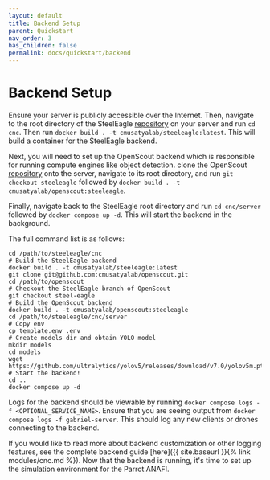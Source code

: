 ```yaml
---
layout: default
title: Backend Setup
parent: Quickstart
nav_order: 3
has_children: false
permalink: docs/quickstart/backend
---
```

# Backend Setup
Ensure your server is publicly accessible over the Internet. Then, navigate to the root directory of the SteelEagle [repository](https://github.com/cmusatyalab/steeleagle/tree/main) on your server and run `cd cnc`. Then run `docker build . -t cmusatyalab/steeleagle:latest`. This will build a container for the SteelEagle backend.

Next, you will need to set up the OpenScout backend which is responsible for running compute engines like object detection. clone the OpenScout [repository](https://github.com/cmusatyalab/openscout) onto the server, navigate to its root directory, and run `git checkout steeleagle` followed by `docker build . -t cmusatyalab/openscout:steeleagle`.

Finally, navigate back to the SteelEagle root directory and run `cd cnc/server` followed by `docker compose up -d`. This will start the backend in the background.

The full command list is as follows:
```
cd /path/to/steeleagle/cnc
# Build the SteelEagle backend
docker build . -t cmusatyalab/steeleagle:latest
git clone git@github.com:cmusatyalab/openscout.git
cd /path/to/openscout
# Checkout the SteelEagle branch of OpenScout
git checkout steel-eagle
# Build the OpenScout backend
docker build . -t cmusatyalab/openscout:steeleagle
cd /path/to/steeleagle/cnc/server
# Copy env
cp template.env .env
# Create models dir and obtain YOLO model
mkdir models
cd models
wget https://github.com/ultralytics/yolov5/releases/download/v7.0/yolov5m.pt
# Start the backend!
cd ..
docker compose up -d
```

Logs for the backend should be viewable by running `docker compose logs -f <OPTIONAL_SERVICE_NAME>`. Ensure that you are seeing output from `docker compose logs -f gabriel-server`. This should log any new clients or drones connecting to the backend.

If you would like to read more about backend customization or other logging features, see the complete backend guide [here]({{ site.baseurl }}{% link modules/cnc.md %}). Now that the backend is running, it's time to set up the simulation environment for the Parrot ANAFI.
